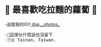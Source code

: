 <h1>🍜 最喜歡吃拉麵的蘿蔔 🥕</h1>
-追蹤我的IG!!<a href="https://www.instagram.com/aj._.photos"> @aj._.photos_ </a>
<pre>
-🤭這傢伙什麼話也沒留下
-🇹🇼 Tainan, Taiwan.
<pre>


<!--
**iambjlu/iambjlu** is a ✨ _special_ ✨ repository because its `README.md` (this file) appears on your GitHub profile.

Here are some ideas to get you started:

- 🔭 I’m currently working on ...
- 🌱 I’m currently learning ...
- 👯 I’m looking to collaborate on ...
- 🤔 I’m looking for help with ...
- 💬 Ask me about ...
- 📫 How to reach me: ...
- 😄 Pronouns: ...
- ⚡ Fun fact: ...
-->

